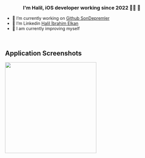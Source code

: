 

<div align="center">
</div>  
  
### **<div align="center">I'm Halil, iOS developer working since 2022 👨‍💻 🚀</div>**  
  

- 🔭 I’m currently working on [Github SonDepremler](https://github.com/halilelkan/SonDepremler) 
- 👾 I’m Linkedin [Halil İbrahim Elkan](https://www.linkedin.com/in/halil-ibrahim-elkan-194876143/) 
- 🌱 I am currently improving myself  



  



<br/>  


## Application Screenshots 
  

<img src="https://lh6.googleusercontent.com/-NAtSMjRZboOnX7VeIQcYiEpnWfptDbrf6FPIJi0oyLpWTFcmqwmB_uXC8UCqxXCdJgiYzgPsySi3EnXy_Fa1GuTZ636l3sRLRVoMcscKe3Ukogoej1NHDWoDKr__uqLUOnYg0ORrBupSiEF5lPNOZi3Lw7QIw" align="left" height="300" width=“150” /> 

<br/> 


 
